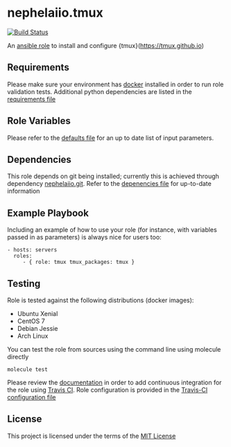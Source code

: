 nephelaiio.tmux
=========

[![Build Status](https://travis-ci.org/nephelaiio/ansible-role-tmux.svg?branch=master)](https://travis-ci.org/nephelaiio/ansible-role-tmux)

An [ansible role](https://galaxy.ansible.com/nephelaiio/tmux) to install and configure {tmux}(https://tmux.github.io)

Requirements
------------

Please make sure your environment has [docker](https://www.docker.com) installed in order to run role validation tests. Additional python dependencies are listed in the [requirements file](/requirements.txt)

Role Variables
--------------

Please refer to the [defaults file](/defaults/main.yml) for an up to date list of input parameters.

Dependencies
------------

This role depends on git being installed; currently this is achieved through dependency [nephelaiio.git](https://galaxy.ansible.com/nephelaiio/git/). Refer to the [depenencies file](/dependencies.yml) for up-to-date information

Example Playbook
----------------

Including an example of how to use your role (for instance, with variables passed in as parameters) is always nice for users too:

    - hosts: servers
      roles:
         - { role: tmux tmux_packages: tmux }


Testing
-------

Role is tested against the following distributions (docker images):
  * Ubuntu Xenial
  * CentOS 7
  * Debian Jessie
  * Arch Linux

You can test the role from sources using the command line using molecule directly
```
molecule test
```
Please review the [documentation](http://docs.ansible.com/ansible/galaxy.html#setup-travis-integrations) in order to add continuous integration for the role using [Travis CI](https://travis-ci.org). Role configuration is provided in the [Travis-CI configuration file](/travis.yml)

License
-------

This project is licensed under the terms of the [MIT License](/LICENSE)
